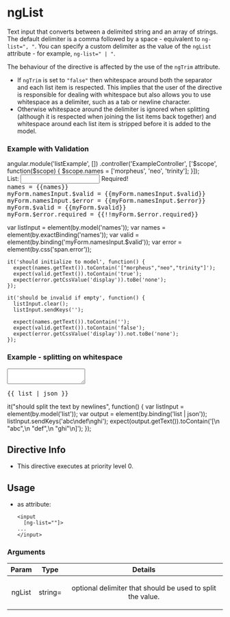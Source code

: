 



# ngList








Text input that converts between a delimited string and an array of strings. The default
delimiter is a comma followed by a space - equivalent to `ng-list=", "`. You can specify a custom
delimiter as the value of the `ngList` attribute - for example, `ng-list=" | "`.

The behaviour of the directive is affected by the use of the `ngTrim` attribute.
* If `ngTrim` is set to `"false"` then whitespace around both the separator and each
  list item is respected. This implies that the user of the directive is responsible for
  dealing with whitespace but also allows you to use whitespace as a delimiter, such as a
  tab or newline character.
* Otherwise whitespace around the delimiter is ignored when splitting (although it is respected
  when joining the list items back together) and whitespace around each list item is stripped
  before it is added to the model.

### Example with Validation

<example name="ngList-directive" module="listExample">
  <file name="app.js">
     angular.module('listExample', [])
       .controller('ExampleController', ['$scope', function($scope) {
         $scope.names = ['morpheus', 'neo', 'trinity'];
       }]);
  </file>
  <file name="index.html">
   <form name="myForm" ng-controller="ExampleController">
     List: <input name="namesInput" ng-model="names" ng-list required>
     <span class="error" ng-show="myForm.namesInput.$error.required">
       Required!</span>
     <br>
     <tt>names = {{names}}</tt><br/>
     <tt>myForm.namesInput.$valid = {{myForm.namesInput.$valid}}</tt><br/>
     <tt>myForm.namesInput.$error = {{myForm.namesInput.$error}}</tt><br/>
     <tt>myForm.$valid = {{myForm.$valid}}</tt><br/>
     <tt>myForm.$error.required = {{!!myForm.$error.required}}</tt><br/>
    </form>
  </file>
  <file name="protractor.js" type="protractor">
    var listInput = element(by.model('names'));
    var names = element(by.exactBinding('names'));
    var valid = element(by.binding('myForm.namesInput.$valid'));
    var error = element(by.css('span.error'));

    it('should initialize to model', function() {
      expect(names.getText()).toContain('["morpheus","neo","trinity"]');
      expect(valid.getText()).toContain('true');
      expect(error.getCssValue('display')).toBe('none');
    });

    it('should be invalid if empty', function() {
      listInput.clear();
      listInput.sendKeys('');

      expect(names.getText()).toContain('');
      expect(valid.getText()).toContain('false');
      expect(error.getCssValue('display')).not.toBe('none');
    });
  </file>
</example>

### Example - splitting on whitespace
<example name="ngList-directive-newlines">
  <file name="index.html">
   <textarea ng-model="list" ng-list="&#10;" ng-trim="false"></textarea>
   <pre>{{ list | json }}</pre>
  </file>
  <file name="protractor.js" type="protractor">
    it("should split the text by newlines", function() {
      var listInput = element(by.model('list'));
      var output = element(by.binding('list | json'));
      listInput.sendKeys('abc\ndef\nghi');
      expect(output.getText()).toContain('[\n  "abc",\n  "def",\n  "ghi"\n]');
    });
  </file>
</example>








## Directive Info


* This directive executes at priority level 0.


## Usage



* as attribute:
    ```
    <input
      [ng-list=""]>
    ...
    </input>
    ```




### Arguments

| Param | Type | Details |
| :--: | :--: | :--: |
| ngList | string= | <p>optional delimiter that should be used to split the value.</p>  |




